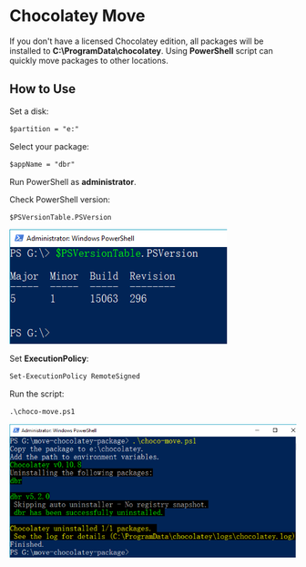 # Chocolatey Move
If you don't have a licensed Chocolatey edition, all packages will be installed to **C:\ProgramData\chocolatey**. Using **PowerShell** script can quickly move packages to other locations.

## How to Use 
Set a disk:

```ps
$partition = "e:"
```

Select your package:

```ps
$appName = "dbr"
```

Run PowerShell as **administrator**.

Check PowerShell version:

```ps
$PSVersionTable.PSVersion
```
![Check PowerShell version](screenshots\powershell-version.PNG)

Set **ExecutionPolicy**:

```ps
Set-ExecutionPolicy RemoteSigned
```

Run the script:

```ps
.\choco-move.ps1
```
![Move chocolatey packages with PowerShell script](screenshots\powershell-chocolatey-package.PNG)